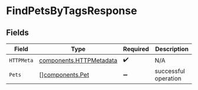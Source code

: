 # FindPetsByTagsResponse


## Fields

| Field                                                              | Type                                                               | Required                                                           | Description                                                        |
| ------------------------------------------------------------------ | ------------------------------------------------------------------ | ------------------------------------------------------------------ | ------------------------------------------------------------------ |
| `HTTPMeta`                                                         | [components.HTTPMetadata](../../models/components/httpmetadata.md) | :heavy_check_mark:                                                 | N/A                                                                |
| `Pets`                                                             | [][components.Pet](../../models/components/pet.md)                 | :heavy_minus_sign:                                                 | successful operation                                               |